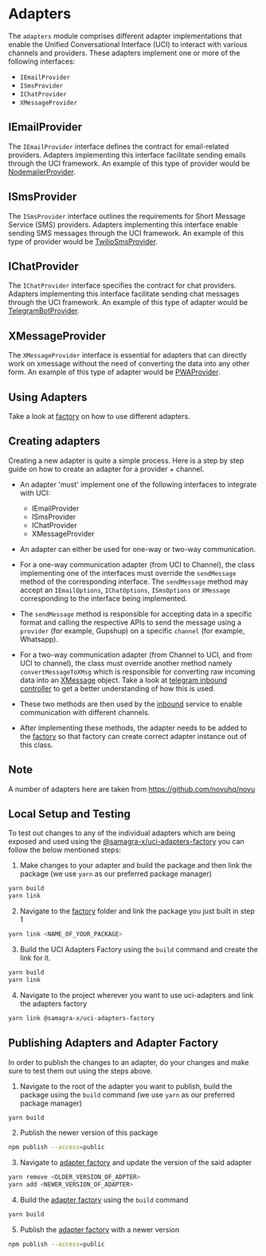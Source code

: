 # Adapters

The `adapters` module comprises different adapter implementations that enable the Unified Conversational Interface (UCI) to interact with various channels and providers. These adapters implement one or more of the following interfaces:

- `IEmailProvider`
- `ISmsProvider`
- `IChatProvider`
- `XMessageProvider`

## IEmailProvider

The `IEmailProvider` interface defines the contract for email-related providers. Adapters implementing this interface facilitate sending emails through the UCI framework. An example of this type of provider would be [NodemailerProvider](./nodemailer/src/lib/nodemailer.provider.ts).

## ISmsProvider

The `ISmsProvider` interface outlines the requirements for Short Message Service (SMS) providers. Adapters implementing this interface enable sending SMS messages through the UCI framework. An example of this type of provider would be [TwilioSmsProvider](./twilio/src/lib/twilio.provider.ts).

## IChatProvider

The `IChatProvider` interface specifies the contract for chat providers. Adapters implementing this interface facilitate sending chat messages through the UCI framework. An example of this type of adapter would be [TelegramBotProvider](./telegram/src/lib/telegram.provider.ts).

## XMessageProvider

The `XMessageProvider` interface is essential for adapters that can directly work on xmessage without the need of converting the data into any other form. An example of this type of adapter would be [PWAProvider](./pwa/src/lib/pwa.provider.ts).

## Using Adapters

Take a look at [factory](./factory/README.md) on how to use different adapters.

## Creating adapters
Creating a new adapter is quite a simple process. Here is a step by step guide on how to create an adapter for a provider + channel.

- An adapter 'must' implement one of the following interfaces to integrate with UCI:
    - IEmailProvider
    - ISmsProvider
    - IChatProvider
    - XMessageProvider

- An adapter can either be used for one-way or two-way communication.

- For a one-way communication adapter (from UCI to Channel), the class implementing one of the interfaces must override the `sendMessage` method of the corresponding interface. The `sendMessage` method may accept an `IEmailOptions`, `IChatOptions`, `ISmsOptions` or `XMessage` corresponding to the interface being implemented.

- The `sendMessage` method is responsible for accepting data in a specific format and calling the respective APIs to send the message using a `provider` (for example, Gupshup) on a specific `channel` (for example, Whatsapp).

- For a two-way communication adapter (from Channel to UCI, and from UCI to channel), the class must override another method namely `convertMessageToXMsg` which is responsible for converting raw incoming data into an [XMessage](../xmessage/src/xMessage.ts) object. Take a look at [telegram inbound controller](https://github.com/PraVriShti/inbound-js/blob/dev/src/message/controllers/inbound/telegram.bot.controller.ts) to get a better understanding of how this is used.

- These two methods are then used by the [inbound](https://github.com/PraVriShti/inbound-js) service to enable communication with different channels.

- After implementing these methods, the adapter needs to be added to the [factory](./factory/src/lib/adapter.factory.ts) so that factory can create correct adapter instance out of this class.

## Note

A number of adapters here are taken from
https://github.com/novuhq/novu


## Local Setup and Testing

To test out changes to any of the individual adapters which are being exposed and used using the [@samagra-x/uci-adapters-factory](./factory/) you can follow the below mentioned steps:

1. Make changes to your adapter and build the package and then link the package (we use `yarn` as our preferred package manager)
```bash
yarn build
yarn link
```

2. Navigate to the [factory](./factory/) folder and link the package you just built in step 1
```bash
yarn link <NAME_OF_YOUR_PACKAGE>
```

3. Build the UCI Adapters Factory using the `build` command and create the link for it.
```bash
yarn build
yarn link
```

4. Navigate to the project wherever you want to use uci-adapters and link the adapters factory
```bash
yarn link @samagra-x/uci-adapters-factory
```

## Publishing Adapters and Adapter Factory

In order to publish the changes to an adapter, do your changes and make sure to test them out using the steps above.

1. Navigate to the root of the adapter you want to publish, build the package using the `build` command (we use `yarn` as our preferred package manager)
```bash
yarn build
```

2. Publish the newer version of this package
```bash
npm publish --access=public
```

3. Navigate to [adapter factory](./factory/) and update the version of the said adapter
```bash
yarn remove <OLDER_VERSION_OF_ADPTER>
yarn add <NEWER_VERSION_OF_ADAPTER>
```

4. Build the [adapter factory](./factory/) using the `build` command
```bash
yarn build
```

5. Publish the [adapter factory](./factory/) with a newer version
```bash
npm publish --access=public
```